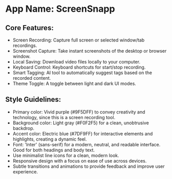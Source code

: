 # **App Name**: ScreenSnapp

## Core Features:

- Screen Recording: Capture full screen or selected window/tab recordings.
- Screenshot Capture: Take instant screenshots of the desktop or browser window.
- Local Saving: Download video files locally to your computer.
- Keyboard Control: Keyboard shortcuts for start/stop recording.
- Smart Tagging: AI tool to automatically suggest tags based on the recorded content.
- Theme Toggle: A toggle between light and dark UI modes.

## Style Guidelines:

- Primary color: Vivid purple (#9F5DFF) to convey creativity and technology, since this is a screen recording tool.
- Background color: Light gray (#F0F2F5) for a clean, unobtrusive backdrop.
- Accent color: Electric blue (#7DF9FF) for interactive elements and highlights, creating a dynamic feel.
- Font: 'Inter' (sans-serif) for a modern, neutral, and readable interface. Good for both headings and body text.
- Use minimalist line icons for a clean, modern look.
- Responsive design with a focus on ease of use across devices.
- Subtle transitions and animations to provide feedback and improve user experience.